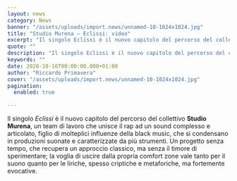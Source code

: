 ```yaml
---
layout: news
category: News
banner: "/assets/uploads/import.news/unnamed-10-1024x1024.jpg"
title: "Studio Murena – Eclissi: video"
excerpt: "Il singolo Eclissi è il nuovo capitolo del percorso del collettivo Studio Murena, un team di lavoro che unisce il rap ad un sound complesso e articolato, figlio di molteplici influenze della black music, che si condensano in produzioni suonate e caratterizzate da più strumenti. Un progetto senza tempo, che recupera un approccio classico, ma [&hellip"
quote: ""
description: "Il singolo Eclissi è il nuovo capitolo del percorso del collettivo Studio Murena, un team di lavoro che unisce il rap ad un sound complesso e articolato, figlio di molteplici influenze della black music, che si condensano in produzioni suonate e caratterizzate da più strumenti. Un progetto senza tempo, che recupera un approccio classico, ma [&hellip"
keywords: ""
date: 2020-10-16T00:00:00.000+01:00
author: "Riccardo Primavera"
cover: "/assets/uploads/import.news/unnamed-10-1024x1024.jpg"
pagination:
  enabled: true

---
```


Il singolo _Eclissi_ è il nuovo capitolo del percorso del collettivo **Studio Murena**, un team di lavoro che unisce il rap ad un sound complesso e articolato, figlio di molteplici influenze della black music, che si condensano in produzioni suonate e caratterizzate da più strumenti. Un progetto senza tempo, che recupera un approccio classico, ma senza il timore di sperimentare; la voglia di uscire dalla propria comfort zone vale tanto per il suono quanto per le liriche, spesso criptiche e metaforiche, ma fortemente evocative.